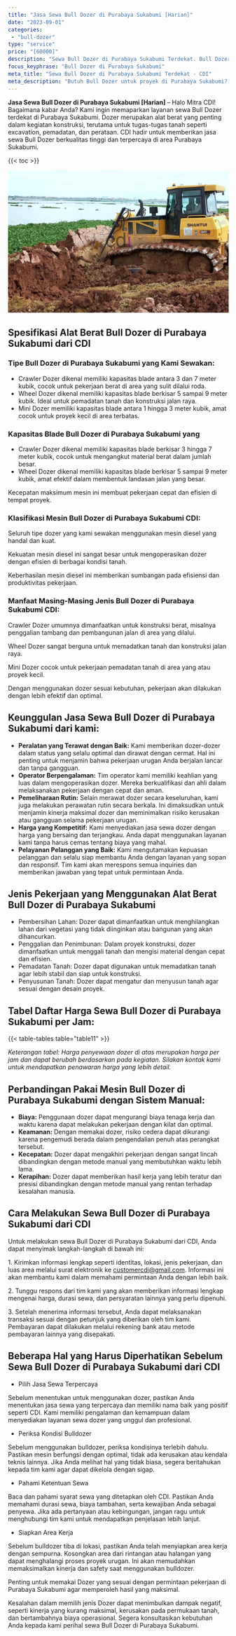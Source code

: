 ```yaml
---
title: "Jasa Sewa Bull Dozer di Purabaya Sukabumi [Harian]"
date: "2023-09-01"
categories:
 - "bull-dozer"
type: "service"
price: "[60000]"
description: "Sewa Bull Dozer di Purabaya Sukabumi Terdekat. Bull Dozer profesional untuk kebutuhan proyek konstruksi dengan performa superior. Segera konsultasikan kebutuhan Anda."
focus_keyphrase: "Bull Dozer di Purabaya Sukabumi"
meta_title: "Sewa Bull Dozer di Purabaya Sukabumi Terdekat - CDI"
meta_description: "Butuh Bull Dozer untuk proyek di Purabaya Sukabumi? Kami adalah solusi tepat dengan penawaran terbaik. Klik untuk info lebih lanjut."
---
```


**Jasa Sewa Bull Dozer di Purabaya Sukabumi [Harian]** – Halo Mitra CDI! Bagaimana kabar Anda? Kami ingin memaparkan layanan sewa Bull Dozer terdekat di Purabaya Sukabumi. Dozer merupakan alat berat yang penting dalam kegiatan konstruksi, terutama untuk tugas-tugas tanah seperti excavation, pemadatan, dan perataan. CDI hadir untuk memberikan jasa sewa Bull Dozer berkualitas tinggi dan terpercaya di area Purabaya Sukabumi.

{{< toc >}}

![Jasa Sewa Bull Dozer di Purabaya Sukabumi [Harian]](/images/bull-dozer/bull-dozer-14.jpg)

## Spesifikasi Alat Berat Bull Dozer di Purabaya Sukabumi dari CDI

### Tipe Bull Dozer di Purabaya Sukabumi yang Kami Sewakan:

*   Crawler Dozer dikenal memiliki kapasitas blade antara 3 dan 7 meter kubik, cocok untuk pekerjaan berat di area yang sulit dilalui roda.
*   Wheel Dozer dikenal memiliki kapasitas blade berkisar 5 sampai 9 meter kubik. Ideal untuk pemadatan tanah dan konstruksi jalan raya.
*   Mini Dozer memiliki kapasitas blade antara 1 hingga 3 meter kubik, amat cocok untuk proyek kecil di area terbatas.

### Kapasitas Blade Bull Dozer di Purabaya Sukabumi yang

*   Crawler Dozer dikenal memiliki kapasitas blade berkisar 3 hingga 7 meter kubik, cocok untuk mengangkut material berat dalam jumlah besar.
*   Wheel Dozer dikenal memiliki kapasitas blade berkisar 5 sampai 9 meter kubik, amat efektif dalam membentuk landasan jalan yang besar.

Kecepatan maksimum mesin ini membuat pekerjaan cepat dan efisien di tempat proyek.

### Klasifikasi Mesin Bull Dozer di Purabaya Sukabumi CDI:

Seluruh tipe dozer yang kami sewakan menggunakan mesin diesel yang handal dan kuat.

Kekuatan mesin diesel ini sangat besar untuk mengoperasikan dozer dengan efisien di berbagai kondisi tanah.

Keberhasilan mesin diesel ini memberikan sumbangan pada efisiensi dan produktivitas pekerjaan.

### Manfaat Masing-Masing Jenis Bull Dozer di Purabaya Sukabumi CDI:

Crawler Dozer umumnya dimanfaatkan untuk konstruksi berat, misalnya penggalian tambang dan pembangunan jalan di area yang dilalui.

Wheel Dozer sangat berguna untuk memadatkan tanah dan konstruksi jalan raya.

Mini Dozer cocok untuk pekerjaan pemadatan tanah di area yang atau proyek kecil.

Dengan menggunakan dozer sesuai kebutuhan, pekerjaan akan dilakukan dengan lebih efektif dan optimal.

## Keunggulan Jasa Sewa Bull Dozer di Purabaya Sukabumi dari kami:

*   **Peralatan yang Terawat dengan Baik:** Kami memberikan dozer-dozer dalam status yang selalu optimal dan dirawat dengan cermat. Hal ini penting untuk menjamin bahwa pekerjaan urugan Anda berjalan lancar dan tanpa gangguan.
*   **Operator Berpengalaman:** Tim operator kami memiliki keahlian yang luas dalam mengoperasikan dozer. Mereka berkualifikasi dan ahli dalam melaksanakan pekerjaan dengan cepat dan aman.
*   **Pemeliharaan Rutin:** Selain merawat dozer secara keseluruhan, kami juga melakukan perawatan rutin secara berkala. Ini dimaksudkan untuk menjamin kinerja maksimal dozer dan meminimalkan risiko kerusakan atau gangguan selama pekerjaan urugan.
*   **Harga yang Kompetitif:** Kami menyediakan jasa sewa dozer dengan harga yang bersaing dan terjangkau. Anda dapat menggunakan layanan kami tanpa harus cemas tentang biaya yang mahal.
*   **Pelayanan Pelanggan yang Baik:** Kami mengutamakan kepuasan pelanggan dan selalu siap membantu Anda dengan layanan yang sopan dan responsif. Tim kami akan merespons semua inquiries dan memberikan jawaban yang tepat untuk permintaan Anda.

## Jenis Pekerjaan yang Menggunakan Alat Berat Bull Dozer di Purabaya Sukabumi

*   Pembersihan Lahan: Dozer dapat dimanfaatkan untuk menghilangkan lahan dari vegetasi yang tidak diinginkan atau bangunan yang akan dihancurkan.
*   Penggalian dan Penimbunan: Dalam proyek konstruksi, dozer dimanfaatkan untuk menggali tanah dan mengisi material dengan cepat dan efisien.
*   Pemadatan Tanah: Dozer dapat digunakan untuk memadatkan tanah agar lebih stabil dan siap untuk konstruksi.
*   Penyusunan Tanah: Dozer dapat mengatur dan menyusun tanah agar sesuai dengan desain proyek.

## Tabel Daftar Harga Sewa Bull Dozer di Purabaya Sukabumi per Jam:

{{< table-tables table="table11" >}}

_Keterangan tabel: Harga penyewaan dozer di atas merupakan harga per jam dan dapat berubah berdasarkan pada kegiatan. Silakan kontak kami untuk mendapatkan penawaran harga yang lebih detail._

## Perbandingan Pakai Mesin Bull Dozer di Purabaya Sukabumi dengan Sistem Manual:

*   **Biaya:** Penggunaan dozer dapat mengurangi biaya tenaga kerja dan waktu karena dapat melakukan pekerjaan dengan kilat dan optimal.
*   **Keamanan:** Dengan memakai dozer, risiko cedera dapat dikurangi karena pengemudi berada dalam pengendalian penuh atas perangkat tersebut.
*   **Kecepatan:** Dozer dapat mengakhiri pekerjaan dengan sangat lincah dibandingkan dengan metode manual yang membutuhkan waktu lebih lama.
*   **Kerapihan:** Dozer dapat memberikan hasil kerja yang lebih teratur dan presisi dibandingkan dengan metode manual yang rentan terhadap kesalahan manusia.

## Cara Melakukan Sewa Bull Dozer di Purabaya Sukabumi dari CDI

Untuk melakukan sewa Bull Dozer di Purabaya Sukabumi dari CDI, Anda dapat menyimak langkah-langkah di bawah ini:

1\.  Kirimkan informasi lengkap seperti identitas, lokasi, jenis pekerjaan, dan luas area melalui surat elektronik ke customercdi@gmail.com. Informasi ini akan membantu kami dalam memahami permintaan Anda dengan lebih baik.

2\.  Tunggu respons dari tim kami yang akan memberikan informasi lengkap mengenai harga, durasi sewa, dan persyaratan lainnya yang perlu dipenuhi.

3\.  Setelah menerima informasi tersebut, Anda dapat melaksanakan transaksi sesuai dengan petunjuk yang diberikan oleh tim kami. Pembayaran dapat dilakukan melalui rekening bank atau metode pembayaran lainnya yang disepakati.

## Beberapa Hal yang Harus Diperhatikan Sebelum Sewa Bull Dozer di Purabaya Sukabumi dari CDI

*   Pilih Jasa Sewa Terpercaya

Sebelum menentukan untuk menggunakan dozer, pastikan Anda menentukan jasa sewa yang terpercaya dan memiliki nama baik yang positif seperti CDI. Kami memiliki pengalaman dan kemampuan dalam menyediakan layanan sewa dozer yang unggul dan profesional.
*   Periksa Kondisi Bulldozer

Sebelum menggunakan bulldozer, periksa kondisinya terlebih dahulu. Pastikan mesin berfungsi dengan optimal, tidak ada kerusakan atau kendala teknis lainnya. Jika Anda melihat hal yang tidak biasa, segera beritahukan kepada tim kami agar dapat dikelola dengan sigap.
*   Pahami Ketentuan Sewa

Baca dan pahami syarat sewa yang ditetapkan oleh CDI. Pastikan Anda memahami durasi sewa, biaya tambahan, serta kewajiban Anda sebagai penyewa. Jika ada pertanyaan atau kebingungan, jangan ragu untuk menghubungi tim kami untuk mendapatkan penjelasan lebih lanjut.
*   Siapkan Area Kerja

Sebelum bulldozer tiba di lokasi, pastikan Anda telah menyiapkan area kerja dengan sempurna. Kosongkan area dari rintangan atau halangan yang dapat menghalangi proses proyek urugan. Ini akan memudahkan memaksimalkan kinerja dan safety saat menggunakan bulldozer.

Penting untuk memakai Dozer yang sesuai dengan permintaan pekerjaan di Purabaya Sukabumi agar memperoleh hasil yang maksimal.

Kesalahan dalam memilih jenis Dozer dapat menimbulkan dampak negatif, seperti kinerja yang kurang maksimal, kerusakan pada permukaan tanah, dan bertambahnya biaya operasional. Segera konsultasikan kebutuhan Anda kepada kami perihal sewa Bull Dozer di Purabaya Sukabumi.